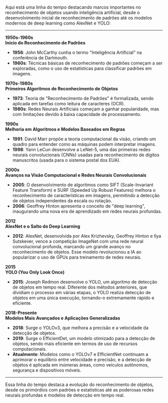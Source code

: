 Aqui está uma linha do tempo destacando marcos importantes no reconhecimento de objetos usando inteligência artificial, desde o desenvolvimento inicial de reconhecimento de padrões até os modelos modernos de deep learning como AlexNet e YOLO:

---

**1950s-1960s**  
**Início do Reconhecimento de Padrões**  
- **1956**: John McCarthy cunha o termo "Inteligência Artificial" na conferência de Dartmouth.
- **1960s**: Técnicas básicas de reconhecimento de padrões começam a ser exploradas, como o uso de estatísticas para classificar padrões em imagens.

**1970s-1980s**  
**Primeiros Algoritmos de Reconhecimento de Objetos**  
- **1973**: Teoria de "Reconhecimento de Padrões" é formalizada, sendo aplicada em tarefas como leitura de caracteres (OCR).
- **1980s**: Redes Neurais Artificiais começam a ganhar popularidade, mas com limitações devido à baixa capacidade de processamento.

**1990s**  
**Melhoria em Algoritmos e Modelos Baseados em Regras**  
- **1991**: David Marr propõe a teoria computacional da visão, criando um quadro para entender como as máquinas podem interpretar imagens.
- **1998**: Yann LeCun desenvolve a LeNet-5, uma das primeiras redes neurais convolucionais (CNNs) usadas para reconhecimento de dígitos manuscritos (usada para o sistema postal dos EUA).

**2000s**  
**Avanços na Visão Computacional e Redes Neurais Convolucionais**  
- **2005**: O desenvolvimento de algoritmos como SIFT (Scale-Invariant Feature Transform) e SURF (Speeded Up Robust Features) melhora o reconhecimento de características em imagens, permitindo a detecção de objetos independentes da escala ou rotação.
- **2006**: Geoffrey Hinton apresenta o conceito de "deep learning", inaugurando uma nova era de aprendizado em redes neurais profundas.

**2012**  
**AlexNet e o Salto do Deep Learning**  
- **2012**: AlexNet, desenvolvida por Alex Krizhevsky, Geoffrey Hinton e Ilya Sutskever, vence a competição ImageNet com uma rede neural convolucional profunda, marcando um grande avanço no reconhecimento de objetos. Esse modelo revolucionou a IA ao popularizar o uso de GPUs para treinamento de redes neurais.

**2015**  
**YOLO (You Only Look Once)**  
- **2015**: Joseph Redmon desenvolve o YOLO, um algoritmo de detecção de objetos em tempo real. Diferente dos métodos anteriores, que dividiam o processo em várias etapas, o YOLO realiza detecção de objetos em uma única execução, tornando-o extremamente rápido e eficiente.

**2018-Presente**  
**Modelos Mais Avançados e Aplicações Generalizadas**  
- **2018**: Surge o YOLOv3, que melhora a precisão e a velocidade da detecção de objetos.
- **2019**: Surge o EfficientDet, um modelo otimizado para a detecção de objetos, sendo mais eficiente em termos de uso de recursos computacionais.
- **Atualmente**: Modelos como o YOLOv7 e EfficientNet continuam a aprimorar o equilíbrio entre velocidade e precisão, e a detecção de objetos é aplicada em inúmeras áreas, como veículos autônomos, segurança e dispositivos móveis.

---

Essa linha do tempo destaca a evolução do reconhecimento de objetos, desde os primórdios com padrões e estatísticas até as poderosas redes neurais profundas e modelos de detecção em tempo real.
